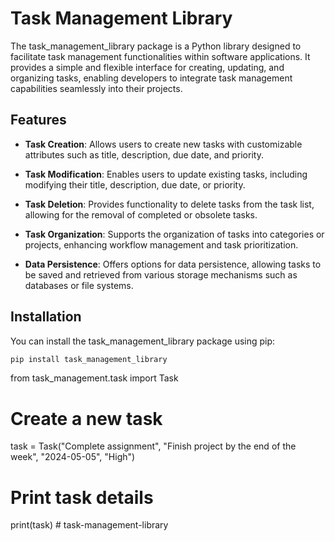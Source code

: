# Task Management Library

The task_management_library package is a Python library designed to facilitate task management functionalities within software applications. It provides a simple and flexible interface for creating, updating, and organizing tasks, enabling developers to integrate task management capabilities seamlessly into their projects.

## Features

- **Task Creation**: Allows users to create new tasks with customizable attributes such as title, description, due date, and priority.
- **Task Modification**: Enables users to update existing tasks, including modifying their title, description, due date, or priority.

- **Task Deletion**: Provides functionality to delete tasks from the task list, allowing for the removal of completed or obsolete tasks.

- **Task Organization**: Supports the organization of tasks into categories or projects, enhancing workflow management and task prioritization.

- **Data Persistence**: Offers options for data persistence, allowing tasks to be saved and retrieved from various storage mechanisms such as databases or file systems.

## Installation

You can install the task_management_library package using pip:

```bash
pip install task_management_library
```

from task_management.task import Task

# Create a new task

task = Task("Complete assignment", "Finish project by the end of the week", "2024-05-05", "High")

# Print task details

print(task)
#   t a s k - m a n a g e m e n t - l i b r a r y  
 